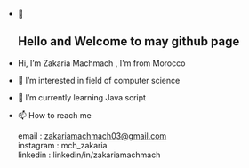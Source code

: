 - 👋 <h2>Hello and Welcome to may github page</h2>
- Hi, I’m Zakaria Machmach , I'm from Morocco 
- 👀 I’m interested in field of computer science 
- 🌱 I’m currently learning Java script 
- 📫 How to reach me
 
    email : zakariamachmach03@gmail.com    
    instagram : mch_zakaria                    
    linkedin : linkedin/in/zakariamachmach
